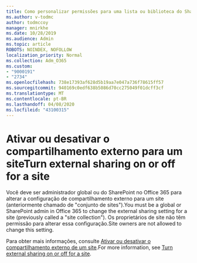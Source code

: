 ```yaml
---
title: Como personalizar permissões para uma lista ou biblioteca do SharePoint
ms.author: v-todmc
author: todmccoy
manager: mnirkhe
ms.date: 10/28/2019
ms.audience: Admin
ms.topic: article
ROBOTS: NOINDEX, NOFOLLOW
localization_priority: Normal
ms.collection: Adm_O365
ms.custom:
- "9000191"
- "2734"
ms.openlocfilehash: 738e17393af628d5b19aa7e047a736f78615ff57
ms.sourcegitcommit: 940169c0edf638b5086d70cc275049f01dcff3cf
ms.translationtype: MT
ms.contentlocale: pt-BR
ms.lasthandoff: 04/08/2020
ms.locfileid: "43100315"
---
```

# <a name="turn-external-sharing-on-or-off-for-a-site"></a><span data-ttu-id="653e6-102">Ativar ou desativar o compartilhamento externo para um site</span><span class="sxs-lookup"><span data-stu-id="653e6-102">Turn external sharing on or off for a site</span></span>

<span data-ttu-id="653e6-103">Você deve ser administrador global ou do SharePoint no Office 365 para alterar a configuração de compartilhamento externo para um site (anteriormente chamado de "conjunto de sites").</span><span class="sxs-lookup"><span data-stu-id="653e6-103">You must be a global or SharePoint admin in Office 365 to change the external sharing setting for a site (previously called a "site collection").</span></span> <span data-ttu-id="653e6-104">Os proprietários de site não têm permissão para alterar essa configuração.</span><span class="sxs-lookup"><span data-stu-id="653e6-104">Site owners are not allowed to change this setting.</span></span> 

<span data-ttu-id="653e6-105">Para obter mais informações, consulte [Ativar ou desativar o compartilhamento externo de um site](https://docs.microsoft.com/sharepoint/change-external-sharing-site).</span><span class="sxs-lookup"><span data-stu-id="653e6-105">For more information, see [Turn external sharing on or off for a site](https://docs.microsoft.com/sharepoint/change-external-sharing-site).</span></span>
